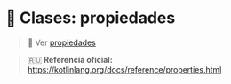 # :ticket: Clases: propiedades

>:link: Ver [propiedades](./elementos_basicos_propiedades.md)

>:ru: **Referencia oficial:** https://kotlinlang.org/docs/reference/properties.html